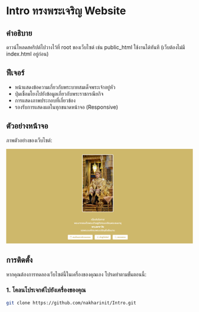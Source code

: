 # Intro ทรงพระเจริญ Website
## คำอธิบาย

ดาวน์โหลดสคริปต์ไปวางไว้ที่ root ของเว็บไซต์ เช่น public_html ใช้งานได้ทันที (เว็บต้องไม่มี index.html อยู่ก่อน)

## ฟีเจอร์

- หน้าแสดงข้อความเกี่ยวกับพระบาทสมเด็จพระเจ้าอยู่หัว
- ปุ่มเชื่อมโยงไปยังข้อมูลเกี่ยวกับพระราชกรณียกิจ
- การแสดงภาพประกอบที่เกี่ยวข้อง
- รองรับการแสดงผลในทุกขนาดหน้าจอ (Responsive)

## ตัวอย่างหน้าจอ

ภาพตัวอย่างของเว็บไซต์:

![Screenshot](images/demo.png)

## การติดตั้ง

หากคุณต้องการทดลองเว็บไซต์นี้ในเครื่องของคุณเอง โปรดทำตามขั้นตอนนี้:

### 1. โคลนโปรเจกต์ไปยังเครื่องของคุณ

```bash
git clone https://github.com/nakharinit/Intro.git
